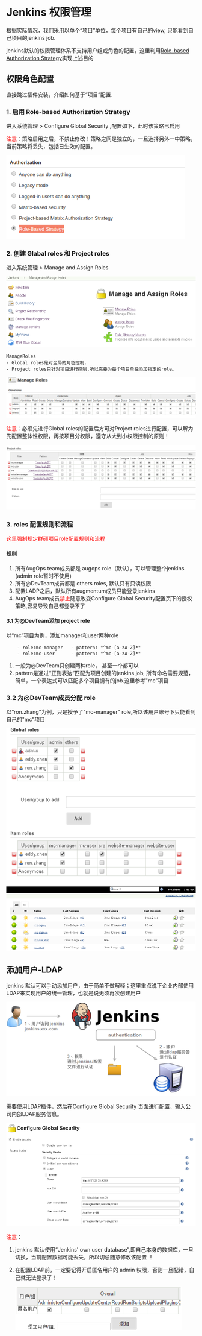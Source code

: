 # Jenkins 权限管理

根据实际情况，我们采用以单个“项目”单位，每个项目有自己的view, 只能看到自己项目的jenkins job.

jenkins默认的权限管理体系不支持用户组或角色的配置，这里利用[Role-based Authorization Strategy](https://wiki.jenkins-ci.org/display/JENKINS/Role+Strategy+Plugin)实现上述目的

## 权限角色配置

直接跳过插件安装，介绍如何基于“项目”配置.

### 1. 启用 Role-based Authorization Strategy

进入系统管理 > Configure Global Security ,配置如下，此时该策略已启用

<font color='#ff0000'>注意</font>：策略启用之后，不禁止修改！策略之间是独立的，一旦选择另外一中策略，当前策略将丢失，包括已生效的配置。

![Jenkins-权限管理-1](./images/Jenkins-权限管理-1.png)

### 2. 创建 Glabal roles 和 Project roles

进入系统管理 > Manage and Assign Roles

![Jenkins-权限管理-2](./images/Jenkins-权限管理-2.png)

    ManageRoles
    - Global roles是对全局的角色控制，
    - Project roles只针对项目进行控制,所以需要为每个项目单独添加指定的role。

![Jenkins-权限管理-3](./images/Jenkins-权限管理-3.png)

<font color='#ff0000'>注意</font>：必须先进行Global roles的配置后方可对Project roles进行配置，可以解为先配置整体性权限，再按项目分权限，遵守从大到小权限控制的原则！

![Jenkins-权限管理-4](./images/Jenkins-权限管理-4.png)

### 3. roles 配置规则和流程

<font color='#ff0000'>这里强制规定群硕项目role配置规则和流程</font>

####  规则

1. 所有AugOps team成员都是 augops role（默认），可以管理整个jenkins (admin role暂时不使用)
2. 所有@DevTeam成员都是 others roles, 默认只有只读权限
3. 配置LADP之后，默认所有augmentum成员只能登录jenkins
4. AugOps team成员<font color='#ff0000'>禁止</font>随意改变Configure Global Security配置页下的授权策略,容易导致自己都登录不了

#### 3.1 为@DevTeam添加 project role

以“mc”项目为例，添加manager和user两种role

```text
    - role:mc-manager	- pattern: "^mc-[a-zA-Z]*"
    - role:mc-user      - pattern: "^mc-[a-zA-Z]*"
```

1. 一般为@DevTeam只创建两种role， 甚至一个都可以
2. pattern是通过“正则表达”匹配为项目创建的jenkins job, 所有命名需要规范，简单，一个表达式可以匹配多个项目拥有的job.这里参考"mc"项目

### 3.2 为@DevTeam成员分配 role

以“ron.zhang”为例，只是授予了"mc-manager" role,所以该用户账号下只能看到自己的"mc"项目

![Jenkins-权限管理-5](./images/Jenkins-权限管理-5.png)

![Jenkins-权限管理-6](./images/Jenkins-权限管理-6.png)

## 添加用户-LDAP

jenkins 默认可以手动添加用户，由于简单不做解释；这里重点说下企业内部使用LDAP来实现用户的统一管理，也就是说无须再次创建用户

![Jenkins-权限管理-7](./images/Jenkins-权限管理-7.png)

需要使用[LDAP插件](https://wiki.jenkins-ci.org/display/JENKINS/LDAP+Plugin)，然后在Configure Global Security 页面进行配置，输入公司内部LDAP服务信息。

![Jenkins-权限管理-8](./images/Jenkins-权限管理-8.png)

<font color='#ff0000'>注意</font>： 

1. jenkins 默认使用“Jenkins' own user database”,即自己本身的数据库，一旦切换，当前配置数据可能丢失，所以切忌随意修改该配置 ！

2. 在配置LDAP前，一定要记得开启匿名用户的 admin 权限，否则一旦配错，自己就无法登录了！

    ![Jenkins-权限管理-9](./images/Jenkins-权限管理-9.png)